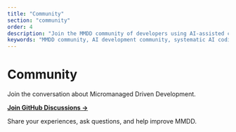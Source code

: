 ```yaml
---
title: "Community"
section: "community"
order: 4
description: "Join the MMDD community of developers using AI-assisted coding with systematic control. Share experiences, get support, and contribute to the methodology's evolution."
keywords: "MMDD community, AI development community, systematic AI coding support, developer collaboration, AI methodology discussion"
---
```


# Community

Join the conversation about Micromanaged Driven Development.

**[Join GitHub Discussions →](https://github.com/robertoallende/micromanaged-driven-development/discussions)**

Share your experiences, ask questions, and help improve MMDD.